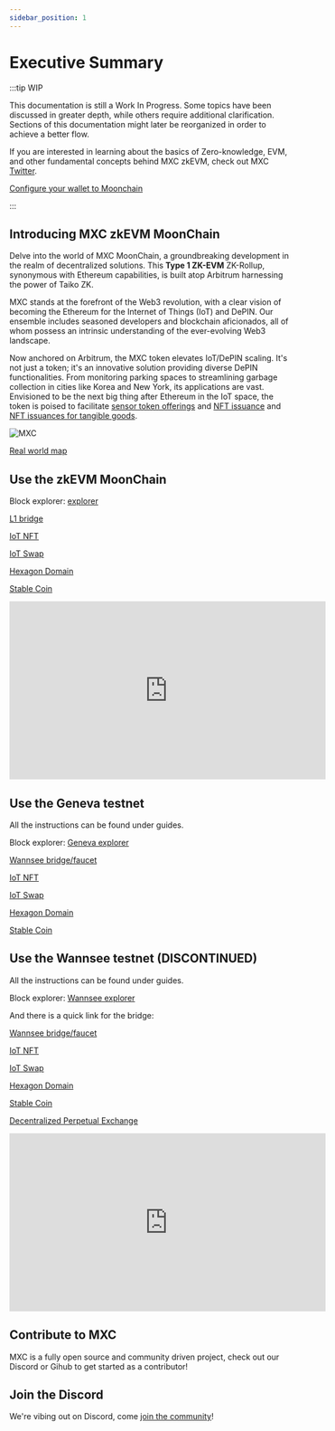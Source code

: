 ```yaml
---
sidebar_position: 1
---
```

# Executive Summary

:::tip WIP

This documentation is still a Work In Progress. Some topics have been discussed in greater depth, while others require additional clarification. Sections of this documentation might later be reorganized in order to achieve a better flow.

If you are interested in learning about the basics of Zero-knowledge, EVM, and other fundamental concepts behind MXC zkEVM, check out MXC [Twitter](https://twitter.com/MXCfoundation).

<a href="https://doc.mxc.com/docs/Tutorials/configure-wallet" class="big-button">Configure your wallet to Moonchain</a>

:::


## Introducing MXC zkEVM MoonChain

Delve into the world of MXC MoonChain, a groundbreaking development in the realm of decentralized solutions. This **Type 1 ZK-EVM** ZK-Rollup, synonymous with Ethereum capabilities, is built atop Arbitrum harnessing the power of Taiko ZK.

MXC stands at the forefront of the Web3 revolution, with a clear vision of becoming the Ethereum for the Internet of Things (IoT) and DePIN. Our ensemble includes seasoned developers and blockchain aficionados, all of whom possess an intrinsic understanding of the ever-evolving Web3 landscape.

Now anchored on Arbitrum, the MXC token elevates IoT/DePIN scaling. It's not just a token; it's an innovative solution providing diverse DePIN functionalities. From monitoring parking spaces to streamlining garbage collection in cities like Korea and New York, its applications are vast. Envisioned to be the next big thing after Ethereum in the IoT space, the token is poised to facilitate [sensor token offerings](https://www.mxc.org/blog/introducing-initial-sensor-offering-iso) and [NFT issuance](https://medium.com/mxc/mxprotocol-enters-multi-billion-dollar-nfc-market-4bb4a4a3e382) and [NFT issuances for tangible goods](https://hackmd.io/3PYPxJ0nQ7W_YvEqtBGqzQ).

![MXC](https://i.imgur.com/OnqcjdM.png)


[Real world map](https://explorer.mxc.com/mapper)

## Use the zkEVM MoonChain

Block explorer:
[explorer](https://explorer.mxc.com)

[L1 bridge](https://erc20.mxc.com) 

[IoT NFT](https://nft.mxc.com) 

[IoT Swap](https://swap.mxc.com) 

[Hexagon Domain](https://mns.mxc.com) 

[Stable Coin](https://xsd.mxc.com)

<iframe width="560" height="315" src="https://www.youtube.com/embed/ym6sZsi63CQ?start=4742" title="YouTube video player" frameborder="0" allow="accelerometer; autoplay; clipboard-write; encrypted-media; gyroscope; picture-in-picture; web-share" allowfullscreen></iframe>

## Use the Geneva testnet 

All the instructions can be found under guides.

Block explorer:
[Geneva explorer](https://Geneva-explorer.moonchain.com)

[Wannsee bridge/faucet](https://Geneva-bridge.moonchain.com) 

[IoT NFT](https://geneva-nft.moonchain.com) 

[IoT Swap](https://geneva-swap.moonchain.com) 

[Hexagon Domain](https://geneva-mns.moonchain.com) 

[Stable Coin](https://geneva-xsd.moonchain.com) 


## Use the Wannsee testnet (DISCONTINUED)

All the instructions can be found under guides.

Block explorer:
[Wannsee explorer](https://wannsee-explorer.mxc.com)

And there is a quick link for the bridge: 

[Wannsee bridge/faucet](https://wannsee-bridge.mxc.com) 

[IoT NFT](https://wannsee-nft.mxc.com) 

[IoT Swap](https://wannsee-swap.mxc.com) 

[Hexagon Domain](https://wannsee-mns.mxc.com) 

[Stable Coin](https://wannsee-xsd.mxc.com) 

[Decentralized Perpetual Exchange](https://wannsee-gmx.mxc.com)


<iframe width="560" height="315" src="https://www.youtube.com/embed/QAyB-YuFlEQ" title="YouTube video player" frameborder="0" allow="accelerometer; autoplay; clipboard-write; encrypted-media; gyroscope; picture-in-picture; web-share" allowfullscreen></iframe>

## Contribute to MXC

MXC is a fully open source and community driven project, check out our Discord or Gihub to get started as a contributor!

## Join the Discord

We're vibing out on Discord, come [join the community](https://discord.com/invite/mxcfoundation)!
